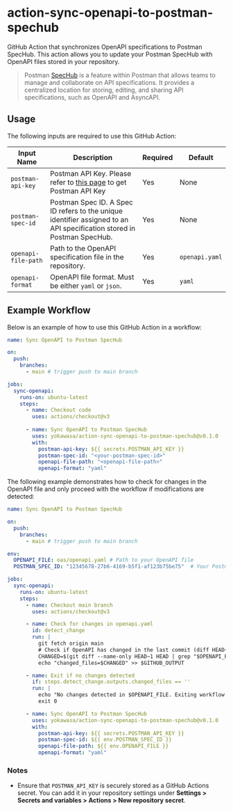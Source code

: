 # action-sync-openapi-to-postman-spechub

GitHub Action that synchronizes OpenAPI specifications to Postman SpecHub. This action allows you to update your Postman SpecHub with OpenAPI files stored in your repository.

> Postman [SpecHub](https://www.postman.com/product/spec-hub/) is a feature within Postman that allows teams to manage and collaborate on API specifications. It provides a centralized location for storing, editing, and sharing API specifications, such as OpenAPI and AsyncAPI.

## Usage

The following inputs are required to use this GitHub Action:

| Input Name            | Description                                                                                                                                    | Required | Default          |
| --------------------- | ---------------------------------------------------------------------------------------------------------------------------------------------- | -------- | ---------------- |
| `postman-api-key`   | Postman API Key. Please refer to [this page](https://learning.postman.com/docs/developer/postman-api/authentication/) to get Postman API Key | Yes      | None             |
| `postman-spec-id`   | Postman Spec ID. A Spec ID refers to the unique identifier assigned to an API specification stored in Postman SpecHub. | Yes      | None             |
| `openapi-file-path` | Path to the OpenAPI specification file in the repository. | Yes      | `openapi.yaml` |
| `openapi-format`    | OpenAPI file format. Must be either `yaml` or `json`. | Yes      | `yaml`         |

## Example Workflow

Below is an example of how to use this GitHub Action in a workflow:

```yaml
name: Sync OpenAPI to Postman SpecHub

on:
  push:
    branches:
      - main # trigger push to main branch 

jobs:
  sync-openapi:
    runs-on: ubuntu-latest
    steps:
      - name: Checkout code
        uses: actions/checkout@v3
  
      - name: Sync OpenAPI to Postman SpecHub
        uses: yokawasa/action-sync-openapi-to-postman-spechub@v0.1.0
        with:
          postman-api-key: ${{ secrets.POSTMAN_API_KEY }}
          postman-spec-id: "<your-postman-spec-id>"
          openapi-file-path: "<openapi-file-path>"
          openapi-format: "yaml"
```

The following example demonstrates how to check for changes in the OpenAPI file and only proceed with the workflow if modifications are detected:

```yaml
name: Sync OpenAPI to Postman SpecHub

on:
  push:
    branches:
      - main # trigger push to main branch 

env:
  OPENAPI_FILE: oas/openapi.yaml # Path to your OpenAPI file
  POSTMAN_SPEC_ID: "12345678-27b6-4169-b5f1-af123b75be75"  # Your Postman Spec ID

jobs:
  sync-openapi:
    runs-on: ubuntu-latest
    steps:
      - name: Checkout main branch
        uses: actions/checkout@v3

      - name: Check for changes in openapi.yaml
        id: detect_change
        run: |
          git fetch origin main
          # Check if OpenAPI has changed in the last commit (diff HEAD~1 and HEAD)
          CHANGED=$(git diff --name-only HEAD~1 HEAD | grep "$OPENAPI_FILE" || true)
          echo "changed_files=$CHANGED" >> $GITHUB_OUTPUT

      - name: Exit if no changes detected
        if: steps.detect_change.outputs.changed_files == ''
        run: |
          echo "No changes detected in $OPENAPI_FILE. Exiting workflow."
          exit 0

      - name: Sync OpenAPI to Postman SpecHub
        uses: yokawasa/action-sync-openapi-to-postman-spechub@v0.1.0
        with:
          postman-api-key: ${{ secrets.POSTMAN_API_KEY }}
          postman-spec-id: ${{ env.POSTMAN_SPEC_ID }}
          openapi-file-path: ${{ env.OPENAPI_FILE }}
          openapi-format: "yaml"

```

### Notes

- Ensure that `POSTMAN_API_KEY` is securely stored as a GitHub Actions secret. You can add it in your repository settings under **Settings > Secrets and variables > Actions > New repository secret**.
